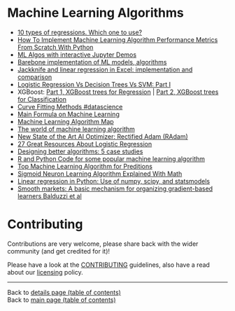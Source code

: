 # Machine Learning Algorithms

- [10 types of regressions. Which one to use?](https://www.linkedin.com/posts/isaacbaum_10-types-of-regressions-which-one-to-use-activity-6610217740546428929-EHnH)
- [How To Implement Machine Learning Algorithm Performance Metrics From Scratch With Python](https://www.linkedin.com/posts/data-science-central_how-to-implement-machine-learning-algorithm-activity-6611815688283709440-1GJ2)
- [ML Algos with interactive Jupyter Demos](https://lnkd.in/fZq3yW6)
- [Barebone implementation of ML models, algorithms](https://lnkd.in/fpapv7x)
- [Jackknife and linear regression in Excel: implementation and comparison](https://www.datasciencecentral.com/profiles/blogs/comparing-linear-regression-with-the-jackknife-method)
- [Logistic Regression Vs Decision Trees Vs SVM: Part I](https://www.linkedin.com/posts/data-science-central_logistic-regression-vs-decision-trees-vs-activity-6623758378239881216-I8gQ)
- XGBoost: [Part 1, XGBoost trees for Regression](https://www.linkedin.com/posts/joshua-starmer-95a554130_xgboost-part1-xgboost-trees-for-regression-activity-6612344313353433088-01sJ) | [Part 2, XGBoost trees for Classification](https://www.linkedin.com/posts/joshua-starmer-95a554130_xgboost-part-2-xgboost-trees-for-classification-activity-6622492333839577088-SCUT)
- [Curve Fitting Methods #datascience](https://www.linkedin.com/posts/asif-bhat_datasciencepost-on-instagram-curve-fitting-activity-6610166201073131520-Pzls)
- [Main Formula on Machine Learning](https://www.linkedin.com/posts/nabihbawazir_datascience-machinelerning-artificialintellegence-activity-6623589978637205504-inka)
- [Machine Learning Algorithm Map](https://www.linkedin.com/posts/nabihbawazir_datascience-machinelearning-artificialintellegence-activity-6618736049176842240-Jdf_)
- [The world of machine learning algorithm](https://www.linkedin.com/posts/nabihbawazir_datascience-machinelearning-artificialintellegence-activity-6618868890162298880-Bxjn)
- [New State of the Art AI Optimizer: Rectified Adam (RAdam)](https://www.linkedin.com/posts/montrealai_machinelearning-tensorflow-pytorch-activity-6622133450843443200-GN1v)
- [27 Great Resources About Logistic Regression](https://www.linkedin.com/posts/data-science-central_27-great-resources-about-logistic-regression-activity-6622611841715625984-DYHS)
- [Designing better algorithms: 5 case studies](https://www.linkedin.com/posts/data-science-central_designing-better-algorithms-5-case-studies-activity-6607662317066944512-jD_6)
- [R and Python Code for some popular machine learning algorithm](https://www.linkedin.com/posts/nabihbawazir_datascience-machinelearning-artificialintelligence-activity-6624922591301861376-oN0o)
- [Top Machine Learning Algorithm for Preditions](https://www.linkedin.com/posts/nabihbawazir_top-machine-learning-algorithm-for-preditions-activity-6603862704757272576-ULbe)
- [Sigmoid Neuron Learning Algorithm Explained With Math](https://towardsdatascience.com/sigmoid-neuron-learning-algorithm-explained-with-math-eb9280e53f07)
- [Linear regression in Python: Use of numpy, scipy, and statsmodels](https://www.linkedin.com/posts/data-science-central_httpswwwdatasciencecentralcomprofiles-activity-6607284839810945024-hxnF)
- [Smooth markets: A basic mechanism for organizing gradient-based learners Balduzzi et al](https://lnkd.in/e-PrH45)

# Contributing

Contributions are very welcome, please share back with the wider community (and get credited for it)!

Please have a look at the [CONTRIBUTING](../CONTRIBUTING.md) guidelines, also have a read about our [licensing](../LICENSE.md) policy.

---

Back to [details page (table of contents)](../README-details.md#julia-python--r)<br>
Back to [main page (table of contents)](../README.md)
